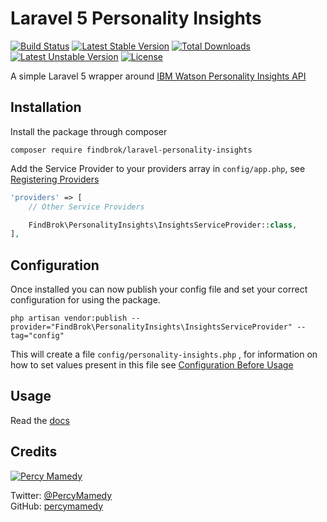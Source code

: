# Laravel 5 Personality Insights

[![Build Status](https://travis-ci.org/findbrok/laravel-personality-insights.svg?branch=master)](https://travis-ci.org/findbrok/laravel-personality-insights)
[![Latest Stable Version](https://poser.pugx.org/findbrok/laravel-personality-insights/v/stable)](https://packagist.org/packages/findbrok/laravel-personality-insights)
[![Total Downloads](https://poser.pugx.org/findbrok/laravel-personality-insights/downloads)](https://packagist.org/packages/findbrok/laravel-personality-insights)
[![Latest Unstable Version](https://poser.pugx.org/findbrok/laravel-personality-insights/v/unstable)](https://packagist.org/packages/findbrok/laravel-personality-insights) 
[![License](https://poser.pugx.org/findbrok/laravel-personality-insights/license)](https://packagist.org/packages/findbrok/laravel-personality-insights)

A simple Laravel 5 wrapper around [IBM Watson Personality Insights API](http://www.ibm.com/smarterplanet/us/en/ibmwatson/developercloud/personality-insights.html) 

## Installation

Install the package through composer

```
composer require findbrok/laravel-personality-insights
```

Add the Service Provider to your providers array in ```config/app.php```, see [Registering Providers](https://laravel.com/docs/5.2/providers#registering-providers)

```php
'providers' => [
    // Other Service Providers

    FindBrok\PersonalityInsights\InsightsServiceProvider::class,
],
```

## Configuration

Once installed you can now publish your config file and set your correct configuration for using the package.

```
php artisan vendor:publish --provider="FindBrok\PersonalityInsights\InsightsServiceProvider" --tag="config"
```

This will create a file ```config/personality-insights.php``` , for information on how to set values present in this file see [Configuration Before Usage](https://github.com/findbrok/laravel-personality-insights/wiki/Configuration-Before-Usage)

## Usage

Read the [docs](https://github.com/findbrok/laravel-personality-insights/wiki)

## Credits

[![Percy Mamedy](https://img.shields.io/badge/Author-Percy%20Mamedy-orange.svg)](https://twitter.com/PercyMamedy)

Twitter: [@PercyMamedy](https://twitter.com/PercyMamedy)
<br/>
GitHub: [percymamedy](https://github.com/percymamedy)
